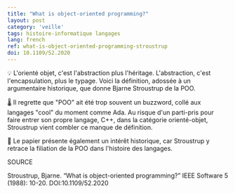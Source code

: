 ```yaml
---
title: "What is object-oriented programming?"
layout: post
category: 'veille'
tags: histoire-informatique langages
lang: french
ref: what-is-object-oriented-programming-stroustrup
doi: 10.1109/52.2020
---
```


💡 L'orienté objet, c'est l'abstraction plus l'héritage. L'abstraction, c'est l'encapsulation, plus le typage. Voici la définition, adossée à un argumentaire historique, que donne Bjarne Stroustrup de la POO.

🌡️ Il regrette que "POO" ait été trop souvent un buzzword, collé aux langages "cool" du moment comme Ada. Au risque d'un parti-pris pour faire entrer son propre langage, C++, dans la catégorie orienté-objet, Stroustrup vient combler ce manque de définition.

📜 Le papier présente également un intérêt historique, car Stroustrup y retrace la filiation de la POO dans l'histoire des langages.

SOURCE

Stroustrup, Bjarne. “What is object-oriented programming?” IEEE Software 5 (1988): 10-20. DOI:10.1109/52.2020